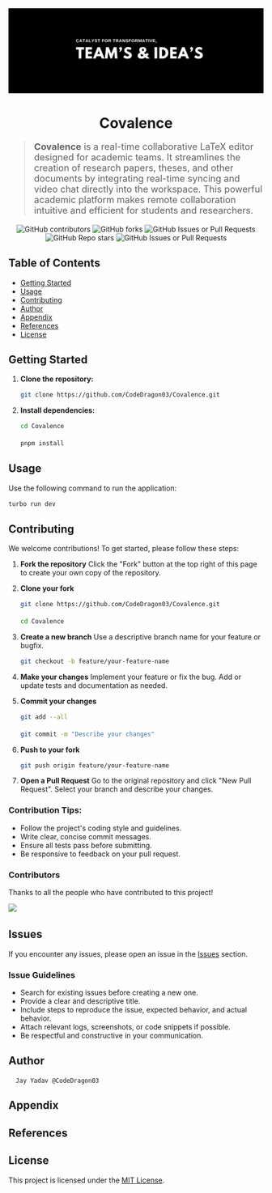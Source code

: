 <div align="center">
<img src="./Poster.jpeg" alt="Covalence Poster" />
</div>

<h1 align="center">Covalence</h1>

<blockquote style="font-size:18px;">
<strong>Covalence</strong> is a real-time collaborative LaTeX editor designed for academic teams. It streamlines the creation of research papers, theses, and other documents by integrating real-time syncing and video chat directly into the workspace. This powerful academic platform makes remote collaboration intuitive and efficient for students and researchers.
</blockquote>

<div align="center">
<img src="https://img.shields.io/github/contributors/CodeDragon03/Covalence?style=for-the-badge&logo=github&color=green" alt="GitHub contributors" />
<img src="https://img.shields.io/github/forks/CodeDragon03/Covalence?style=for-the-badge&logo=github&color=green" alt="GitHub forks" />
<img alt="GitHub Issues or Pull Requests" src="https://img.shields.io/github/issues-pr/CodeDragon03/Covalence?style=for-the-badge&logo=github&color=green">
<img src="https://img.shields.io/github/stars/CodeDragon03/Covalence?style=for-the-badge&logo=github&color=green" alt="GitHub Repo stars" />
<img src="https://img.shields.io/github/issues/CodeDragon03/Covalence?style=for-the-badge&logo=github&color=green" alt="GitHub Issues or Pull Requests" />
</div>

## Table of Contents

- [Getting Started](#getting-started)
- [Usage](#usage)
- [Contributing](#contributors)
- [Author](#author)
- [Appendix](#appendix)
- [References](#references)
- [License](#license)

## Getting Started

1.  **Clone the repository:**

    ```bash
    git clone https://github.com/CodeDragon03/Covalence.git
    ```

2.  **Install dependencies:**

    ```bash
    cd Covalence

    pnpm install
    ```

## Usage

Use the following command to run the application:

```bash
turbo run dev
```

## Contributing

We welcome contributions\! To get started, please follow these steps:

1.  **Fork the repository** Click the "Fork" button at the top right of this
    page to create your own copy of the repository.

2.  **Clone your fork**

    ```bash
    git clone https://github.com/CodeDragon03/Covalence.git

    cd Covalence
    ```

3.  **Create a new branch** Use a descriptive branch name for your feature or
    bugfix.

    ```bash
    git checkout -b feature/your-feature-name
    ```

4.  **Make your changes** Implement your feature or fix the bug. Add or update
    tests and documentation as needed.

5.  **Commit your changes**

    ```bash
    git add --all

    git commit -m "Describe your changes"
    ```

6.  **Push to your fork**

    ```bash
    git push origin feature/your-feature-name
    ```

7.  **Open a Pull Request** Go to the original repository and click "New Pull
    Request". Select your branch and describe your changes.

### Contribution Tips:

- Follow the project's coding style and guidelines.
- Write clear, concise commit messages.
- Ensure all tests pass before submitting.
- Be responsive to feedback on your pull request.

### Contributors

Thanks to all the people who have contributed to this project\!

<div align="start">
<a href="https://github.com/CodeDragon03/Monorepo/graphs/contributors">
<img src="https://contrib.rocks/image?repo=CodeDragon03/Monorepo"/>
</a>
</div>

## Issues

If you encounter any issues, please open an issue in the
[Issues](https://github.com/CodeDragon03/Covalence/issues) section.

### Issue Guidelines

- Search for existing issues before creating a new one.
- Provide a clear and descriptive title.
- Include steps to reproduce the issue, expected behavior, and actual behavior.
- Attach relevant logs, screenshots, or code snippets if possible.
- Be respectful and constructive in your communication.

## Author

```
  Jay Yadav @CodeDragon03
```

## Appendix

## References

## License

This project is licensed under the
[MIT License](./LICENSE).
